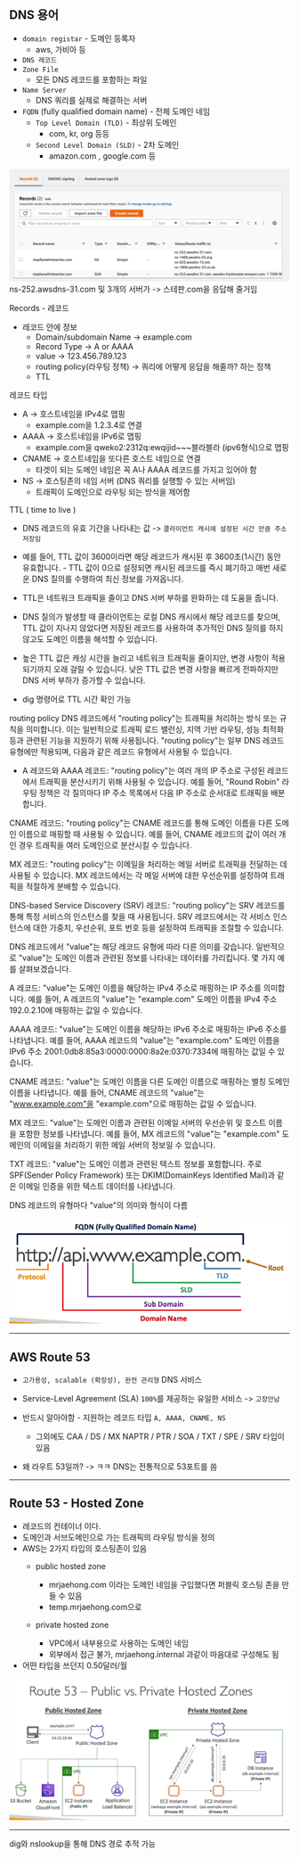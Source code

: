 



## DNS 용어

- `domain registar` - 도메인 등록자
  - aws, 가비아 등
- `DNS 레코드`
- `Zone File` 
  - 모든 DNS 레코드를 포함하는 파일
- `Name Server`
  - DNS 쿼리를 실제로 해결하는 서버
- `FQDN` (fully qualified domain name) - 전체 도메인 네임
  - `Top Level Domain (TLD)` - 최상위 도메인
    - com, kr, org 등등
  - `Second Level Domain (SLD)` - 2차 도메인
    - amazon.com , google.com 등


![Alt text](../etc/image2/route53ns.png)
ns-252.awsdns-31.com 및 3개의 서버가 -> 스테판.com을 응답해 줄거임


Records - 레코드
- 레코드 안에 정보
  - Domain/subdomain Name -> example.com
  - Record Type -> A or AAAA
  - value -> 123.456.789.123
  - routing policy(라우팅 정책) -> 쿼리에 어떻게 응답을 해줄까? 하는 정책
  - TTL


레코드 타입
- A -> 호스트네임을 IPv4로 맵핑
  - example.com을 1.2.3.4로 연결
- AAAA -> 호스트네임을 IPv6로 맵핑
  - example.com을 qweko2:2312q:ewqijid~~~블라블라 (ipv6형식)으로 맵핑
- CNAME -> 호스트네임을 또다른 호스트 네임으로 연결
  - 타겟이 되는 도메인 네임은 꼭 A나 AAAA 레코드를 가지고 있어야 함
- NS -> 호스팅존의 네임 서버 (DNS 쿼리를 실행할 수 있는 서버임)
  - 트래픽이 도메인으로 라우팅 되는 방식을 제어함




TTL ( time to live ) 
- DNS 레코드의 유효 기간을 나타내는 값 -> `클라이언트 캐시에 설정된 시간 만큼 주소 저장임`

- 예를 들어, TTL 값이 3600이라면 해당 레코드가 캐시된 후 3600초(1시간) 동안 유효합니다. - TTL 값이 0으로 설정되면 캐시된 레코드를 즉시 폐기하고 매번 새로운 DNS 질의를 수행하여 최신 정보를 가져옵니다.

- TTL은 네트워크 트래픽을 줄이고 DNS 서버 부하를 완화하는 데 도움을 줍니다. 
- DNS 질의가 발생할 때 클라이언트는 로컬 DNS 캐시에서 해당 레코드를 찾으며, TTL 값이 지나지 않았다면 저장된 레코드를 사용하여 추가적인 DNS 질의를 하지 않고도 도메인 이름을 해석할 수 있습니다. 

- 높은 TTL 값은 캐싱 시간을 늘리고 네트워크 트래픽을 줄이지만, 변경 사항이 적용되기까지 오래 걸릴 수 있습니다. 낮은 TTL 값은 변경 사항을 빠르게 전파하지만 DNS 서버 부하가 증가할 수 있습니다.

- dig 명령어로 TTL 시간 확인 가능






routing policy
DNS 레코드에서 "routing policy"는 트래픽을 처리하는 방식 또는 규칙을 의미합니다. 이는 일반적으로 트래픽 로드 밸런싱, 지역 기반 라우팅, 성능 최적화 등과 관련된 기능을 지원하기 위해 사용됩니다. "routing policy"는 일부 DNS 레코드 유형에만 적용되며, 다음과 같은 레코드 유형에서 사용될 수 있습니다.

- A 레코드와 AAAA 레코드: "routing policy"는 여러 개의 IP 주소로 구성된 레코드에서 트래픽을 분산시키기 위해 사용될 수 있습니다. 예를 들어, "Round Robin" 라우팅 정책은 각 질의마다 IP 주소 목록에서 다음 IP 주소로 순서대로 트래픽을 배분합니다.

CNAME 레코드: "routing policy"는 CNAME 레코드를 통해 도메인 이름을 다른 도메인 이름으로 매핑할 때 사용될 수 있습니다. 예를 들어, CNAME 레코드의 값이 여러 개인 경우 트래픽을 여러 도메인으로 분산시킬 수 있습니다.

MX 레코드: "routing policy"는 이메일을 처리하는 메일 서버로 트래픽을 전달하는 데 사용될 수 있습니다. MX 레코드에서는 각 메일 서버에 대한 우선순위를 설정하여 트래픽을 적절하게 분배할 수 있습니다.

DNS-based Service Discovery (SRV) 레코드: "routing policy"는 SRV 레코드를 통해 특정 서비스의 인스턴스를 찾을 때 사용됩니다. SRV 레코드에서는 각 서비스 인스턴스에 대한 가중치, 우선순위, 포트 번호 등을 설정하여 트래픽을 조절할 수 있습니다.







DNS 레코드에서 "value"는 해당 레코드 유형에 따라 다른 의미를 갖습니다. 일반적으로 "value"는 도메인 이름과 관련된 정보를 나타내는 데이터를 가리킵니다. 몇 가지 예를 살펴보겠습니다.

A 레코드: "value"는 도메인 이름을 해당하는 IPv4 주소로 매핑하는 IP 주소를 의미합니다. 예를 들어, A 레코드의 "value"는 "example.com" 도메인 이름을 IPv4 주소 192.0.2.10에 매핑하는 값일 수 있습니다.

AAAA 레코드: "value"는 도메인 이름을 해당하는 IPv6 주소로 매핑하는 IPv6 주소를 나타냅니다. 예를 들어, AAAA 레코드의 "value"는 "example.com" 도메인 이름을 IPv6 주소 2001:0db8:85a3:0000:0000:8a2e:0370:7334에 매핑하는 값일 수 있습니다.

CNAME 레코드: "value"는 도메인 이름을 다른 도메인 이름으로 매핑하는 별칭 도메인 이름을 나타냅니다. 예를 들어, CNAME 레코드의 "value"는 "www.example.com"을 "example.com"으로 매핑하는 값일 수 있습니다.

MX 레코드: "value"는 도메인 이름과 관련된 이메일 서버의 우선순위 및 호스트 이름을 포함한 정보를 나타냅니다. 예를 들어, MX 레코드의 "value"는 "example.com" 도메인의 이메일을 처리하기 위한 메일 서버의 정보일 수 있습니다.

TXT 레코드: "value"는 도메인 이름과 관련된 텍스트 정보를 포함합니다. 주로 SPF(Sender Policy Framework) 또는 DKIM(DomainKeys Identified Mail)과 같은 이메일 인증을 위한 텍스트 데이터를 나타냅니다.

DNS 레코드의 유형마다 "value"의 의미와 형식이 다름










![Alt text](../etc/image2/FQDN.png)


--------------------------

## AWS Route 53

- `고가용성, scalable (확장성), 완전 관리형` DNS 서비스
- Service-Level Agreement (SLA) `100%`를 제공하는 유일한 서비스 -> `고장안남`
- 반드시 알아야함 - 지원하는 레코드 타입 `A, AAAA, CNAME, NS`
  - 그외에도 CAA / DS / MX NAPTR / PTR / SOA / TXT / SPE / SRV 타입이 있음


- 왜 라우트 53일까? -> ㅋㅋ DNS는 전통적으로 53포트를 씀

------------------------

## Route 53 - Hosted Zone
- 레코드의 컨테이너 이다.
- 도메인과 서브도메인으로 가는 트래픽의 라우팅 방식을 정의
- AWS는 2가지 타입의 호스팅존이 있음
  - public hosted zone
    - mrjaehong.com 이라는 도메인 네임을 구입했다면 퍼블릭 호스팅 존을 만들 수 있음
    - temp.mrjaehong.com으로
  
  - private hosted zone
    - VPC에서 내부용으로 사용하는 도메인 네임
    - 외부에서 접근 불가, mrjaehong.internal 과같이 마음대로 구성해도 됨
- 어떤 타입을 쓰던지 0.50달러/월


![Alt text](../etc/image2/dns%ED%98%B8%EC%8A%A4%ED%8A%B8%EC%A1%B4.png)


-------------------------------------------------

dig와 nslookup을 통해 DNS 경로 추적 가능











